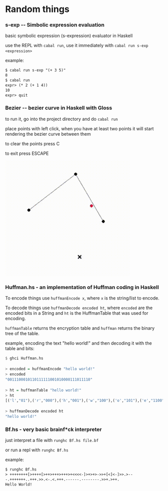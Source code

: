 # Random things

### s-exp -- Simbolic expression evaluation

basic symbolic expression (s-expression) evaluator in Haskell

use the REPL with `cabal run`, use it immediately with `cabal run s-exp <expression>`

example:

```console
$ cabal run s-exp "(+ 3 5)"
8
$ cabal run
expr> (* 2 (+ 1 4))
10
expr> quit
```

### Bezier -- bezier curve in Haskell with Gloss

to run it, go into the project directory and do `cabal run`

place points with left click, when you have at least two points it will start rendering the bezier curve between them

to clear the points press C

to exit press ESCAPE

<img src="Bezier/example.gif" width="400">


### Huffman.hs - an implementation of Huffman coding in Haskell

To encode things use `huffmanEncode x`, where `x` is the string/list to encode.

To decode things use `huffmanDecode encoded ht`, where `encoded` are the encoded bits in a String and `ht` is the HuffmanTable that was used for encoding.

`huffmanTable` returns the encryption table and `huffman` returns the binary tree of the table.

example, encoding the text "hello world!" and then decoding it with the table and bits:

```haskell
$ ghci Huffman.hs

> encoded = huffmanEncode "hello world!"
> encoded
"0011100010110111111001010000111011110"

> ht = huffmanTable "hello world!"
> ht
[('l',"01"),('r',"000"),('h',"001"),('w',"100"),('o',"101"),('e',"1100"),('d',"1101"),('!',"1110"),(' ',"1111")]

> huffmanDecode encoded ht
"hello world!"
```


### Bf.hs - very basic brainf*ck interpreter

just interpret a file with `runghc Bf.hs file.bf`

or run a repl with `runghc Bf.hs`

example:

```console
$ runghc Bf.hs
> ++++++++[>++++[>++>+++>+++>+<<<<-]>+>+>->>+[<]<-]>>.>---.+++++++..+++.>>.<-.<.+++.------.--------.>>+.>++.
Hello World!
```
